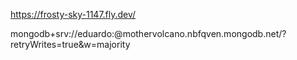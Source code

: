https://frosty-sky-1147.fly.dev/


mongodb+srv://eduardo:<password>@mothervolcano.nbfqven.mongodb.net/?retryWrites=true&w=majority

	